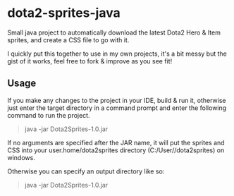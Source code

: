 # dota2-sprites-java
Small java project to automatically download the latest Dota2 Hero &amp; Item sprites, and create a CSS file to go with it.

I quickly put this together to use in my own projects, it's a bit messy but the gist of it works, feel free to fork & improve as you see fit!

## Usage
If you make any changes to the project in your IDE, build & run it, otherwise just enter the target directory in a command prompt and enter the following command to run the project. 
> java -jar Dota2Sprites-1.0.jar 

If no arguments are specified after the JAR name, it will put the sprites and CSS into your user.home/dota2sprites directory (C:/User/<username>/dota2sprites) on windows.

Otherwise you can specify an output directory like so:
> java -jar Dota2Sprites-1.0.jar <output-directory>

